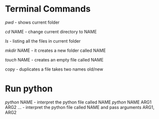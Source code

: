 # Terminal Commands


_pwd_ - shows current folder

_cd_ NAME - change current directory to NAME

_ls_ - listing all the files in current folder

_mkdir_ NAME - it creates a new folder called NAME

_touch_ NAME - creates an empty file called NAME

copy - duplicates a file takes two names old/new

# Run python

_python_ NAME - interpret the python file called NAME
_python_ NAME ARG1 ARG2 ... - interpret the python file called NAME and pass arguments ARG1, ARG2 

